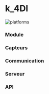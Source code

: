 # k_4DI

![platforms](https://img.shields.io/badge/Workshop-e--artsup-ff69b4.svg?style=flat-square)


### Module ###
### Capteurs ###
### Communication ###
### Serveur ###
### API ###

